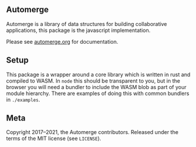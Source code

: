 ## Automerge

Automerge is a library of data structures for building collaborative
applications, this package is the javascript implementation.

Please see [automerge.org](http://automerge.org/) for documentation.

## Setup

This package is a wrapper around a core library which is written in rust and
compiled to WASM. In `node` this should be transparent to you, but in the
browser you will need a bundler to include the WASM blob as part of your module
hierarchy. There are examples of doing this with common bundlers in `./examples`.

## Meta

Copyright 2017–2021, the Automerge contributors. Released under the terms of the
MIT license (see `LICENSE`).
